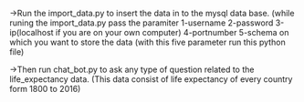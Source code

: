 ->Run the import_data.py to insert the data in to the mysql data base.
  (while runing the import_data.py pass the paramiter 1-username
                                                      2-password
                                                      3-ip(localhost if you are on your own computer)
                                                      4-portnumber
                                                      5-schema on which you want to store the data
  (with this five parameter run this python file)



->Then run chat_bot.py to ask any type of question related to the life_expectancy data.
      (This data consist of life expectancy of every country form 1800 to 2016)

